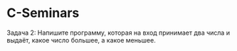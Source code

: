 # C-Seminars
Задача 2: Напишите программу, которая на вход принимает два числа и выдаёт, какое число большее, а какое меньшее.
